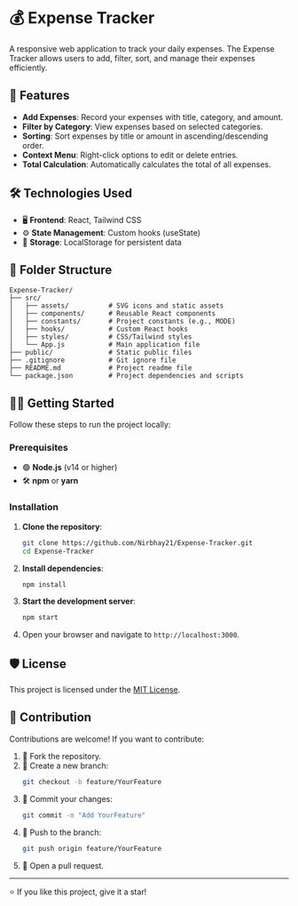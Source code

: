 
# 💰 Expense Tracker

A responsive web application to track your daily expenses. The Expense Tracker allows users to add, filter, sort, and manage their expenses efficiently.

## 🚀 Features

- **Add Expenses**: Record your expenses with title, category, and amount.
- **Filter by Category**: View expenses based on selected categories.
- **Sorting**: Sort expenses by title or amount in ascending/descending order.
- **Context Menu**: Right-click options to edit or delete entries.
- **Total Calculation**: Automatically calculates the total of all expenses.

## 🛠️ Technologies Used

- 🖥️ **Frontend**: React, Tailwind CSS
- ⚙️ **State Management**: Custom hooks (useState)
- 💾 **Storage**: LocalStorage for persistent data

## 📂 Folder Structure

```plaintext
Expense-Tracker/
├── src/
│   ├── assets/          # SVG icons and static assets
│   ├── components/      # Reusable React components
│   ├── constants/       # Project constants (e.g., MODE)
│   ├── hooks/           # Custom React hooks
│   ├── styles/          # CSS/Tailwind styles
│   └── App.js           # Main application file
├── public/              # Static public files
├── .gitignore           # Git ignore file
├── README.md            # Project readme file
└── package.json         # Project dependencies and scripts
```

## 🧑‍💻 Getting Started

Follow these steps to run the project locally:

### Prerequisites

- 🟢 **Node.js** (v14 or higher)
- 🛠️ **npm** or **yarn**

### Installation

1. **Clone the repository**:
   ```bash
   git clone https://github.com/Nirbhay21/Expense-Tracker.git
   cd Expense-Tracker
   ```

2. **Install dependencies**:
   ```bash
   npm install
   ```

3. **Start the development server**:
   ```bash
   npm start
   ```

4. Open your browser and navigate to `http://localhost:3000`.

## 🛡️ License

This project is licensed under the [MIT License](LICENSE).

## 🙌 Contribution

Contributions are welcome! If you want to contribute:

1. 🍴 Fork the repository.
2. 🌱 Create a new branch:
   ```bash
   git checkout -b feature/YourFeature
   ```
3. 📝 Commit your changes:
   ```bash
   git commit -m "Add YourFeature"
   ```
4. 🔼 Push to the branch:
   ```bash
   git push origin feature/YourFeature
   ```
5. 📨 Open a pull request.

---

⭐ If you like this project, give it a star!
